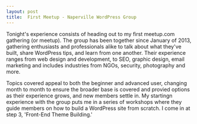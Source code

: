 ```yaml
---
layout: post
title:  First Meetup - Naperville WordPress Group
---
```


Tonight's experience consists of heading out to my first meetup.com gathering (or meetup). The group has been together since January of 2013, gathering enthusiasts and professionals alike to talk about what they've built, share WordPress tips, and learn from one another. Their experience ranges from web design and development, to SEO, graphic design, email marketing and includes industries from NGOs, security, photography and more.

Topics covered appeal to both the beginner and advanced user, changing month to month to ensure the broader base is covered and provied options as their experience grows, and new members settle in. My startingn experience with the group puts me in a series of workshops where they guide members on how to build a WordPress site from scratch. I come in at step 3, 'Front-End Theme Building.' 

<!--// DeVry Swift Rd April 5th //
// David Group365 Marketing company //
// WordCamp Chicago Tickets - can volunteer as well //
WP themes are PHP - control design, and functionality, of the website. 
WordPress Developer - job path? Options? How closely related to full-stack dev?

Themes should control design, not full functionality. CSS vs. JS vs. HTML types vs. Frameworks-->